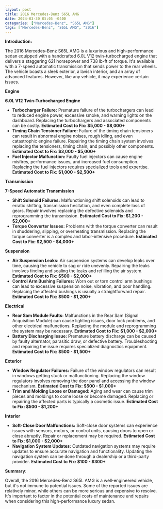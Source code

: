 ```yaml
---
layout: post
title: 2016 Mercedes-Benz S65L AMG
date: 2024-03-30 05:05 -0400
categories: ["Mercedes-Benz", "S65L AMG"]
tags: ["Mercedes-Benz", "S65L AMG", "2016"]
---
```

**Introduction:**

The 2016 Mercedes-Benz S65L AMG is a luxurious and high-performance sedan equipped with a handcrafted 6.0L V12 twin-turbocharged engine that delivers a staggering 621 horsepower and 738 lb-ft of torque. It's available with a 7-speed automatic transmission that sends power to the rear wheels. The vehicle boasts a sleek exterior, a lavish interior, and an array of advanced features. However, like any vehicle, it may experience certain issues.

**Engine**

**6.0L V12 Twin-Turbocharged Engine**

* **Turbocharger Failure:** Premature failure of the turbochargers can lead to reduced engine power, excessive smoke, and warning lights on the dashboard. Replacing the turbochargers and associated components can be costly. **Estimated Cost to Fix: $5,000 - $8,000+**
* **Timing Chain Tensioner Failure:** Failure of the timing chain tensioners can result in abnormal engine noises, rough idling, and even catastrophic engine failure. Repairing the timing chain system involves replacing the tensioners, timing chain, and possibly other components. **Estimated Cost to Fix: $3,000 - $5,000+**
* **Fuel Injector Malfunction:** Faulty fuel injectors can cause engine misfires, performance issues, and increased fuel consumption. Replacing the fuel injectors requires specialized tools and expertise. **Estimated Cost to Fix: $1,000 - $2,500+**

**Transmission**

**7-Speed Automatic Transmission**

* **Shift Solenoid Failures:** Malfunctioning shift solenoids can lead to erratic shifting, transmission hesitation, and even complete loss of gears. Repair involves replacing the defective solenoids and reprogramming the transmission. **Estimated Cost to Fix: $1,200 - $2,000+**
* **Torque Converter Issues:** Problems with the torque converter can result in shuddering, slipping, or overheating transmission. Replacing the torque converter is a complex and labor-intensive procedure. **Estimated Cost to Fix: $2,500 - $4,000+**

**Suspension**

* **Air Suspension Leaks:** Air suspension systems can develop leaks over time, causing the vehicle to sag or ride unevenly. Repairing the leaks involves finding and sealing the leaks and refilling the air system. **Estimated Cost to Fix: $500 - $2,000+**
* **Control Arm Bushing Failures:** Worn out or torn control arm bushings can lead to excessive suspension noise, vibration, and poor handling. Replacing the affected bushings is usually a straightforward repair. **Estimated Cost to Fix: $500 - $1,200+**

**Electrical**

* **Rear Sam Module Faults:** Malfunctions in the Rear Sam (Signal Acquisition Module) can cause lighting issues, door lock problems, and other electrical malfunctions. Replacing the module and reprogramming the system may be necessary. **Estimated Cost to Fix: $1,000 - $2,000+**
* **Battery Discharging Issue:** Premature battery discharge can be caused by faulty alternator, parasitic draw, or defective battery. Troubleshooting and repairing the issue requires specialized diagnostics equipment. **Estimated Cost to Fix: $500 - $1,500+**

**Exterior**

* **Window Regulator Failures:** Failure of the window regulators can result in windows getting stuck or malfunctioning. Replacing the window regulators involves removing the door panel and accessing the window mechanism. **Estimated Cost to Fix: $500 - $1,000+**
* **Trim and Molding Loose or Damaged:** Aging and wear can cause trim pieces and moldings to come loose or become damaged. Replacing or repairing the affected parts is typically a cosmetic issue. **Estimated Cost to Fix: $500 - $1,200+**

**Interior**

* **Soft-Close Door Malfunctions:** Soft-close door systems can experience issues with sensors, motors, or control units, causing doors to open or close abruptly. Repair or replacement may be required. **Estimated Cost to Fix: $1,000 - $2,000+**
* **Navigation System Updates:** Outdated navigation systems may require updates to ensure accurate navigation and functionality. Updating the navigation system can be done through a dealership or a third-party provider. **Estimated Cost to Fix: $100 - $300+**

**Summary:**

Overall, the 2016 Mercedes-Benz S65L AMG is a well-engineered vehicle, but it's not immune to potential issues. Some of the reported issues are relatively minor, while others can be more serious and expensive to resolve. It's important to factor in the potential costs of maintenance and repairs when considering this high-performance luxury sedan.
